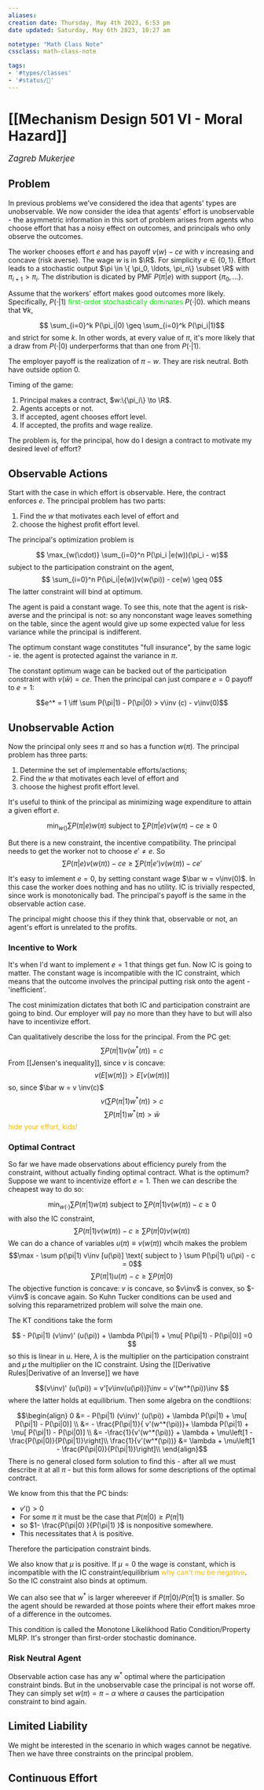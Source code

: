 ```yaml
---
aliases:
creation date: Thursday, May 4th 2023, 6:53 pm
date updated: Saturday, May 6th 2023, 10:27 am

notetype: "Math Class Note"
cssclass: math-class-note

tags: 
- '#types/classes'
- '#status/🚧'
---
```


# [[Mechanism Design 501 VI - Moral Hazard]]
<span style = "font-size:120%"><i >Zagreb Mukerjee </i></span>

## Problem

In previous problems we've considered the idea that agents' types are unobservable. We now consider the idea that agents' effort is unobservable - the asymmetric information in this sort of problem arises from agents who choose effort that has a noisy effect on outcomes, and principals who only observe the outcomes. 

The worker chooses effort $e$ and has payoff $v(w) - ce$ with $v$ increasing and concave (risk averse). The wage $w$ is in $\R$. For simplicity $e \in \{0, 1\}.$ Effort leads to a stochastic output $\pi \in \{ \pi_0, \ldots, \pi_n\} \subset \R$ with $\pi_{i +1} > \pi_i$. The distribution is dicated by PMF $P(\pi|e)$ with support $\{\pi_0, \ldots \}$. 

Assume that the workers' effort makes good outcomes more likely. Specifically, $P(\cdot|1)$ <font color=gree>first-order stochastically dominates</font> $P(\cdot|0)$. which means that $\forall k$, 

$$ \sum_{i=0}^k P(\pi_i|0) \geq \sum_{i=0}^k P(\pi_i|1)$$
and strict for some $k$. In other words, at every value of $\pi$, it's more likely that a draw from $P(\cdot |0)$ underperforms that than one from $P(\cdot|1)$. 

The employer payoff is the realization of $\pi - w$. They are risk neutral. Both have outside option $0$.

Timing of the game:
1) Principal makes a contract, $w:\{\pi_i\} \to \R$.
2) Agents accepts or not.
3) If accepted, agent chooses effort level.
4) If accepted, the profits and wage realize. 

The problem is, for the principal, how do I design a contract to motivate my desired level of effort?

## Observable Actions

Start with the case in which effort is observable. Here, the contract enforces $e$. The principal problem has two parts: 
1) Find the $w$ that motivates each level of effort and 
2) choose the highest profit effort level. 


The principal's optimization problem is 

$$ \max_{w(\cdot)} \sum_{i=0}^n P(\pi_i |e(w))(\pi_i - w)$$
subject to the participation constraint on the agent, 
$$ \sum_{i=0}^n P(\pi_i|e(w))v(w(\pi)) - ce(w) \geq 0$$
The latter constraint will bind at optimum.  

The agent is paid a constant wage. To see this, note that the agent is risk-averse and the principal is not: so any nonconstant wage leaves something on the table, since the agent would give up some expected value for less variance while the principal is indifferent. 

The optimum constant wage constitutes "full insurance", by the same logic - ie. the agent is protected against the variance in $\pi$. 

The constant optimum wage can be backed out of the participation constraint with $v(\bar w) = ce$. Then the principal can just compare $e=0$ payoff to $e=1$: 


$$e^* = 1 \iff \sum P(\pi|1) - P(\pi|0) > v\inv (c) - v\inv(0)$$
## Unobservable Action

Now the principal only sees $\pi$ and so has a function $w(\pi)$. The principal problem has three parts: 
1) Determine the set of implementable efforts/actions;
2) Find the $w$ that motivates each level of effort and 
3) choose the highest profit effort level. 


It's useful to think of the principal as minimizing wage expenditure to attain a given effort $e$. 

$$ \min_{w()} \sum P(\pi|e) w(\pi) \text{ subject to } \sum P(\pi|e)v(w(\pi) - ce \geq 0$$

But there is a new constraint, the incentive compatibility. The principal needs to get the worker not to choose $e' \neq e$. So
$$ \sum P(\pi|e)v(w(\pi)) - ce \geq \sum P(\pi|e')v(w(\pi)) - ce'$$

It's easy to imlement $e= 0$, by setting constant wage $\bar w = v\inv(0)$. In this case the worker does nothing and has no utility. IC is trivially respected, since work is monotonically bad. The principal's payoff is the same in the observable action case. 

The principal might choose this if they think that, observable or not, an agent's effort is unrelated to the profits. 

### Incentive to Work

It's when I'd want to implement $e=1$ that things get fun. Now IC is going to matter. The constant wage is incompatible with the IC constraint, which means that the outcome involves the principal putting risk onto the agent - 'inefficient'. 

The cost minimization dictates that both IC and participation constraint are going to bind. Our employer will pay no more than they have to but will also have to incentivize effort. 

Can qualitatively describe the loss for the principal. From the PC get:
$$ \sum P(\pi|1) v(w^*(\pi)) = c $$
From [[Jensen's inequality]], since $v$ is concave:
$$ v\left(E[w(\pi)\right]) > E[v(w(\pi))]$$
so, since $\bar w = v \inv(c)$
$$ v\left( \sum P(\pi|1)w^*(\pi) \right) > c$$
$$  \sum P(\pi|1)w^*(\pi)  > \bar w$$
 <font color=#F7B801>hide your effort, kids!</font>


### Optimal Contract

So far we have made observations about efficiency purely from the constraint, without actually finding optimal contract. What is the optimum? Suppose we want to incentivize effort $e = 1$. Then we can describe the cheapest way to do so: 

$$ \min_{w(\cdot)} \sum P(\pi|1)w(\pi) \text{ subject to } \sum P(\pi|1)v(w(\pi)) -c \geq 0$$
with also the IC constraint, 
$$ \sum P(\pi|1) v(w(\pi)) - c \geq \sum P(\pi|0)v(w(\pi))$$
We can do a chance of variables $u( \pi) \equiv v(w(\pi))$ whcih makes the problem 
$$\max - \sum p(\pi|1) v\inv [u(\pi)] \text{ subject to } \sum P(\pi|1) u(\pi) - c = 0$$
$$ \sum P(\pi|1)u(\pi) - c \geq \sum P(\pi|0)$$
The objective function is concave: $v$ is concave, so $v\inv$ is convex, so $-v\inv$ is concave again. So Kuhn Tucker conditions can be used and solving this reparametrized problem will solve the main one.

The KT conditions take the form

$$ - P(\pi|1) (v\inv)' (u(\pi)) + \lambda  P(\pi|1) + \mu[ P(\pi|1) - P(\pi|0)] =0 $$
so this is linear in $u$. Here, $\lambda$ is the multiplier on the participation constraint and $\mu$ the multiplier on the IC constraint. Using the [[Derivative Rules|Derivative of an Inverse]] we have 

$$(v\inv)' (u(\pi)) = v'[v\inv(u(\pi))]\inv = v'(w^*(\pi))\inv $$
where the latter holds at equilibrium. Then some algebra on the condtiions: 

$$\begin{align}
0 &=  - P(\pi|1) (v\inv)' (u(\pi)) + \lambda  P(\pi|1) + \mu[ P(\pi|1) - P(\pi|0)] \\
&=  - \frac{P(\pi|1)}{ v'(w^*(\pi))}+ \lambda  P(\pi|1) + \mu[ P(\pi|1) - P(\pi|0)] \\
&= -\frac{1}{v'(w^*(\pi))} + \lambda + \mu\left[1 - \frac{P(\pi|0)}{P(\pi|1)}\right]\\
\frac{1}{v'(w^*(\pi))}  &= \lambda + \mu\left[1 - \frac{P(\pi|0)}{P(\pi|1)}\right]\\
\end{align}$$
There is no general closed form solution to find this - after all we must describe it at all $\pi$ - but this form allows for some descriptions of the optimal contract. 

We know from this that the PC binds: 
- $v'()> 0$
- For some $\pi$ it must be the case that $P(\pi|0)\geq P(\pi|1)$
- so  $1- \frac{P(\pi|0) }{P(\pi|1) }$ is nonpositive somewhere. 
- This necessitates that $\lambda$ is positive. 

Therefore the participation constraint binds. 


We also know that $\mu$ is positive. If $\mu = 0$ the wage is constant, which is incompatible with the IC constraint/equilibrium <font color=#F7B801> why can't mu be negative</font>. So the IC constraint also binds at optimum. 

We can also see that $w^*$ is larger whereever if $P(\pi|0)/P(\pi|1)$ is smaller. So the agent should be rewarded at those points where their effort makes mroe of a difference in the outcomes. 

This condition is called the Monotone Likelikhood Ratio Condition/Property MLRP. It's stronger than first-order stochastic dominance. 


### Risk Neutral Agent

Observable action case has any $w^*$ optimal where the participation constraint binds.  But in the unobservable case the principal is not worse off. They can simply set $w(\pi) = \pi - \alpha$ where $\alpha$ causes the participation constraint to bind again. 


## Limited Liability

We might be interested in the scenario in which wages cannot be negative. Then we have three constraints on the principal problem. 


## Continuous Effort